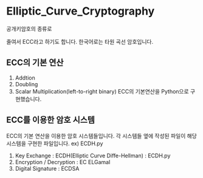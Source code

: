 # Elliptic_Curve_Cryptography

공개키암호의 종류로

줄여서 ECC라고 하기도 합니다. 한국어로는 타원 곡선 암호입니다.

## ECC의 기본 연산
1. Addtion
2. Doubling
3. Scalar Multiplication(left-to-right binary)
ECC의 기본연산을 Python으로 구현했습니다.

## ECC를 이용한 암호 시스템
ECC의 기본 연산을 이용한 암호 시스템들입니다.
각 시스템들 옆에 작성된 파일이 해당 시스템을 구현한 파일입니다.
ex) ECDH.py 

1. Key Exchange : ECDH(Elliptic Curve Diffe-Hellman) : ECDH.py
2. Encryption / Decryption : EC ELGamal
3. Digital Signature : ECDSA
